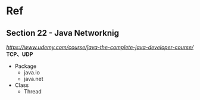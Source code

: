 # Ref

## Section 22 - Java Networknig
*https://www.udemy.com/course/java-the-complete-java-developer-course/* <br>
**TCP、UDP**
- Package
  - java.io
  - java.net
- Class 
  - Thread

